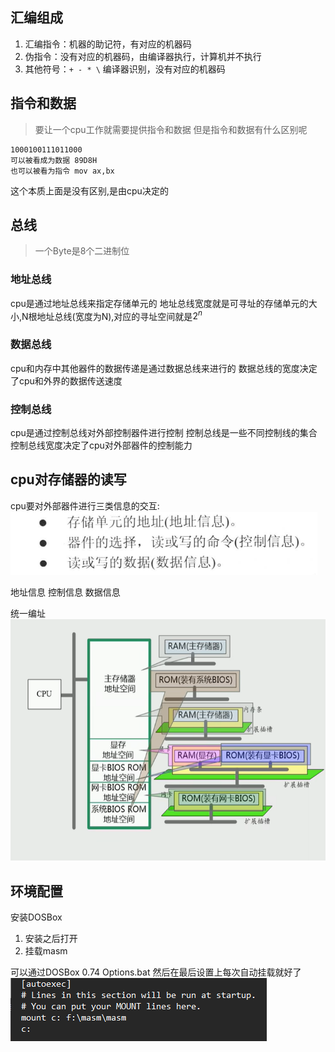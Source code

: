  ## 汇编组成
1. 汇编指令：机器的助记符，有对应的机器码
2. 伪指令：没有对应的机器码，由编译器执行，计算机并不执行
3. 其他符号：`+ - * \` 编译器识别，没有对应的机器码

## 指令和数据

> 要让一个cpu工作就需要提供指令和数据
> 但是指令和数据有什么区别呢

```
1000100111011000
可以被看成为数据 89D8H
也可以被看为指令 mov ax,bx
```

这个本质上面是没有区别,是由cpu决定的

## 总线
> 一个Byte是8个二进制位
### 地址总线
cpu是通过地址总线来指定存储单元的
地址总线宽度就是可寻址的存储单元的大小,N根地址总线(宽度为N),对应的寻址空间就是$2^n$

### 数据总线
cpu和内存中其他器件的数据传递是通过数据总线来进行的
数据总线的宽度决定了cpu和外界的数据传送速度

### 控制总线
cpu是通过控制总线对外部控制器件进行控制
控制总线是一些不同控制线的集合
控制总线宽度决定了cpu对外部器件的控制能力

## cpu对存储器的读写
cpu要对外部器件进行三类信息的交互:
![](06.%E6%B1%87%E7%BC%96/assets/2ce5c164e799d62ce964dfed043e8e34_MD5.png)

地址信息
控制信息
数据信息

统一编址
![](06.%E6%B1%87%E7%BC%96/assets/108ce6a34a0e2ee05cde32e943dbdea3_MD5.png)


## 环境配置

安装DOSBox
1. 安装之后打开
2. 挂载masm

可以通过DOSBox 0.74 Options.bat 然后在最后设置上每次自动挂载就好了
![](06.%E6%B1%87%E7%BC%96/assets/395fb2cc7e7919b4aaecbbe8b8963624_MD5.png)

